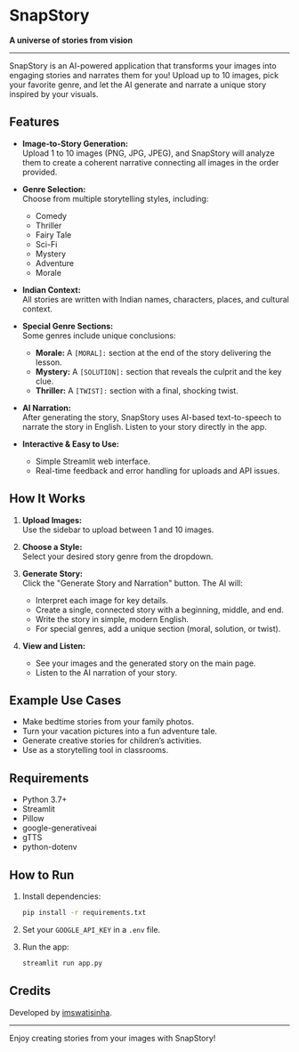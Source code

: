 # SnapStory

**A universe of stories from vision**

---

SnapStory is an AI-powered application that transforms your images into engaging stories and narrates them for you! Upload up to 10 images, pick your favorite genre, and let the AI generate and narrate a unique story inspired by your visuals.

## Features

- **Image-to-Story Generation:**  
  Upload 1 to 10 images (PNG, JPG, JPEG), and SnapStory will analyze them to create a coherent narrative connecting all images in the order provided.

- **Genre Selection:**  
  Choose from multiple storytelling styles, including:
  - Comedy
  - Thriller
  - Fairy Tale
  - Sci-Fi
  - Mystery
  - Adventure
  - Morale

- **Indian Context:**  
  All stories are written with Indian names, characters, places, and cultural context.

- **Special Genre Sections:**  
  Some genres include unique conclusions:
    - **Morale:** A `[MORAL]:` section at the end of the story delivering the lesson.
    - **Mystery:** A `[SOLUTION]:` section that reveals the culprit and the key clue.
    - **Thriller:** A `[TWIST]:` section with a final, shocking twist.

- **AI Narration:**  
  After generating the story, SnapStory uses AI-based text-to-speech to narrate the story in English. Listen to your story directly in the app.

- **Interactive & Easy to Use:**  
  - Simple Streamlit web interface.
  - Real-time feedback and error handling for uploads and API issues.

## How It Works

1. **Upload Images:**  
   Use the sidebar to upload between 1 and 10 images.

2. **Choose a Style:**  
   Select your desired story genre from the dropdown.

3. **Generate Story:**  
   Click the "Generate Story and Narration" button. The AI will:
   - Interpret each image for key details.
   - Create a single, connected story with a beginning, middle, and end.
   - Write the story in simple, modern English.
   - For special genres, add a unique section (moral, solution, or twist).

4. **View and Listen:**  
   - See your images and the generated story on the main page.
   - Listen to the AI narration of your story.

## Example Use Cases

- Make bedtime stories from your family photos.
- Turn your vacation pictures into a fun adventure tale.
- Generate creative stories for children’s activities.
- Use as a storytelling tool in classrooms.

## Requirements

- Python 3.7+
- Streamlit
- Pillow
- google-generativeai
- gTTS
- python-dotenv

## How to Run

1. Install dependencies:
   ```bash
   pip install -r requirements.txt
   ```

2. Set your `GOOGLE_API_KEY` in a `.env` file.

3. Run the app:
   ```bash
   streamlit run app.py
   ```

## Credits

Developed by [imswatisinha](https://github.com/imswatisinha).

---

Enjoy creating stories from your images with SnapStory!
